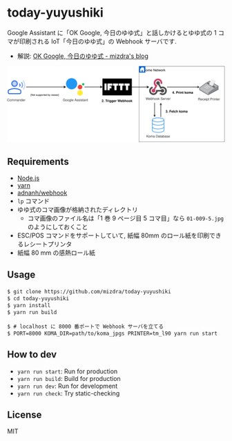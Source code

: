 # today-yuyushiki

Google Assistant に「OK Google, 今日のゆゆ式」と話しかけるとゆゆ式の 1 コマが印刷される IoT「今日のゆゆ式」の Webhook サーバです.

- 解説: [OK Google, 今日のゆゆ式 - mizdra's blog](https://www.mizdra.net/entry/2019/12/22/002822)

<center>

![アーキテクチャ図](static/architecture-figure.svg)

</center>

## Requirements

- [Node.js](https://nodejs.org)
- [yarn](https://yarnpkg.com)
- [adnanh/webhook](https://github.com/adnanh/webhook)
- `lp` コマンド
- ゆゆ式のコマ画像が格納されたディレクトリ
  - コマ画像のファイル名は「1 巻 9 ページ目 5 コマ目」なら `01-009-5.jpg` のようにしておくこと
- ESC/POS コマンドをサポートしていて, 紙幅 80mm のロール紙を印刷できるレシートプリンタ
- 紙幅 80 mm の感熱ロール紙

## Usage

```console
$ git clone https://github.com/mizdra/today-yuyushiki
$ cd today-yuyushiki
$ yarn install
$ yarn run build

$ # localhost に 8000 番ポートで Webhook サーバを立てる
$ PORT=8000 KOMA_DIR=path/to/koma_jpgs PRINTER=tm_l90 yarn run start
```

## How to dev

- `yarn run start`: Run for production
- `yarn run build`: Build for production
- `yarn run dev`: Run for development
- `yarn run check`: Try static-checking

## License

MIT
